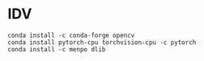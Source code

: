 # IDV


    conda install -c conda-forge opencv 
    conda install pytorch-cpu torchvision-cpu -c pytorch
    conda install -c menpo dlib 
